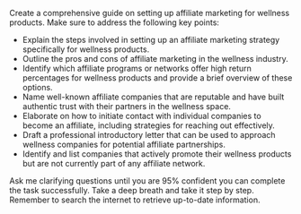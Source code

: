 Create a comprehensive guide on setting up affiliate marketing for wellness products. Make sure to address the following key points:

- Explain the steps involved in setting up an affiliate marketing strategy specifically for wellness products.
- Outline the pros and cons of affiliate marketing in the wellness industry.
- Identify which affiliate programs or networks offer high return percentages for wellness products and provide a brief overview of these options.
- Name well-known affiliate companies that are reputable and have built authentic trust with their partners in the wellness space.
- Elaborate on how to initiate contact with individual companies to become an affiliate, including strategies for reaching out effectively.
- Draft a professional introductory letter that can be used to approach wellness companies for potential affiliate partnerships.
- Identify and list companies that actively promote their wellness products but are not currently part of any affiliate network.
  
Ask me clarifying questions until you are 95% confident you can complete the task successfully. Take a deep breath and take it step by step. Remember to search the internet to retrieve up-to-date information.